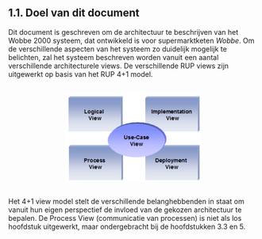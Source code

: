 ## 1.1. Doel van dit document
Dit document is geschreven om de architectuur te beschrijven van het Wobbe 2000 systeem, dat ontwikkeld is voor supermarktketen _Wobbe_. Om de verschillende aspecten van het systeem zo duidelijk mogelijk te belichten, zal het systeem beschreven worden vanuit een aantal verschillende architecturele views. De verschillende RUP views zijn uitgewerkt op basis van het RUP 4+1 model.

<img src="../../assets/4plus1view.png" alt="RUP 4+1 Model" style="display: block; margin: 30px auto;">

Het 4+1 view model stelt de verschillende belanghebbenden in staat om vanuit hun eigen perspectief de invloed van de gekozen architectuur te bepalen. De Process View (communicatie van processen) is niet als los hoofdstuk uitgewerkt, maar ondergebracht bij de hoofdstukken 3.3 en 5.
